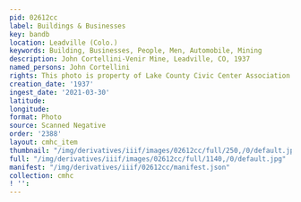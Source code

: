 ```yaml
---
pid: 02612cc
label: Buildings & Businesses
key: bandb
location: Leadville (Colo.)
keywords: Building, Businesses, People, Men, Automobile, Mining
description: John Cortellini-Venir Mine, Leadville, CO, 1937
named_persons: John Cortellini
rights: This photo is property of Lake County Civic Center Association.
creation_date: '1937'
ingest_date: '2021-03-30'
latitude: 
longitude: 
format: Photo
source: Scanned Negative
order: '2388'
layout: cmhc_item
thumbnail: "/img/derivatives/iiif/images/02612cc/full/250,/0/default.jpg"
full: "/img/derivatives/iiif/images/02612cc/full/1140,/0/default.jpg"
manifest: "/img/derivatives/iiif/02612cc/manifest.json"
collection: cmhc
! '': 
---
```


